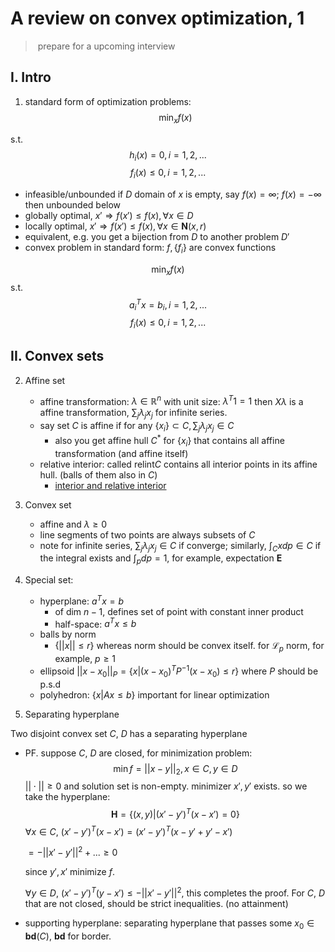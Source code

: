 # A review on convex optimization, 1

>  prepare for a upcoming interview
## I. Intro

1. standard form of optimization problems:
   $$\min_x f(x) $$

s.t.    
$$h_i(x) = 0, i =1,2,...$$
$$f_i(x) \le  0, i=1,2,...$$

- infeasible/unbounded if $D$ domain of $x$ is empty, say $f(x) =\infty$; $f(x) = -\infty$ then unbounded below
- globally optimal, $x' \Rightarrow f(x')\le f(x), \forall x \in D$ 
- locally optimal, $x' \Rightarrow f(x')\le f(x), \forall x \in \mathbf{N}(x,r)$ 
- equivalent, e.g. you get a bijection from $D$ to another problem $D'$
- convex problem in standard form: $f, \{f_i\}$ are convex functions

$$\min_x f(x) $$
s.t.    
$$ a_i^T x= b_i, i =1,2,...$$
$$f_i(x) \le  0, i=1,2,...$$

## II. Convex sets
2. Affine set
    - affine transformation: $\lambda \in \mathbb{R}^n$ with unit size: $\lambda^T 1 = 1$ then $X\lambda$ is a affine transformation, $\sum_j \lambda_j x_j$ for infinite series.
    - say set $C$ is affine if for any $\{x_i\} \subset C, \sum_j \lambda_j x_j \in C$
        - also you get affine hull $C^*$ for $\{x_i\}$ that contains all affine transformation (and affine itself) 
    - relative interior: called $\text{relint}C$ contains all interior points in its affine hull. (balls of them also in $C$)
        - [interior and relative interior](https://math.stackexchange.com/questions/1144750/whats-the-difference-between-interior-and-relative-interior) 
1. Convex set
   - affine and $\lambda \ge 0$
   - line segments of two points are always subsets of $C$
   - note for infinite series, $\sum_j\lambda_jx_j \in C$ if converge; similarly, $\int_C xdp \in C$ if the integral exists and $\int_p dp = 1$, for example, expectation $\mathbf{E}$

2. Special set:
    - hyperplane: $a^Tx =b$
        - of dim $n-1$, defines set of point with constant inner product
        - half-space: $a^Tx \le b$
    - balls by norm
        - $\displaystyle\{||x||\le r\}$ whereas norm should be convex itself. for $\mathcal{L}_p$ norm, for example, $p \ge 1$
    - ellipsoid $\displaystyle ||x-x_0||_P = \{x | (x-x_0)^TP^{-1}(x-x_0) \le r\}$ where $P$ should be p.s.d
    - polyhedron: $\{x| Ax \le b\}$ important for linear optimization

3. Separating hyperplane

Two disjoint convex set $C$, $D$ has a separating hyperplane

- PF. suppose $C$, $D$ are closed, for minimization problem: 
  $$\min f=||x-y||_2, x\in C, y\in D$$
  $||\cdot|| \ge 0$ and solution set is non-empty. minimizer $x',y'$ exists.
  so we take the hyperplane:
  $$\mathbf{H} = \big\{(x,y)\big |(x'-y')^T(x-x')=0\big \}$$
  $\forall x\in C$, $\displaystyle (x'-y')^T(x-x') = (x'-y')^T(x-y'+y'-x')$

  $\displaystyle = -||x'-y'||^2 + ... \ge 0$


  since $y',x'$ minimize $f$.

  $\forall y\in D$, $\displaystyle (x'-y')^T(y-x') \le -||x'-y'||^2$, this completes the proof. For $C$, $D$ that are not closed, should be strict inequalities. (no attainment)

- supporting hyperplane: separating hyperplane that passes some $x_0 \in \textbf{bd}(C)$, $\textbf{bd}$ for border.